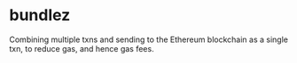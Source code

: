 # bundlez

Combining multiple txns and sending to the Ethereum blockchain as a single txn, to reduce gas, and hence gas fees.
